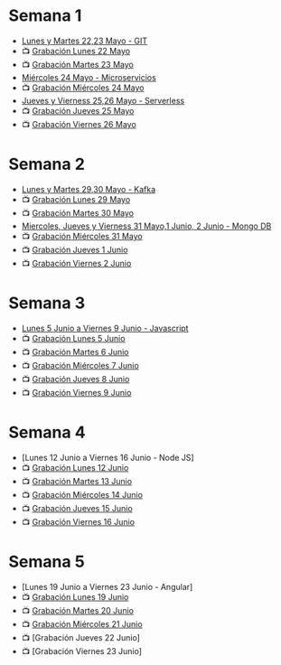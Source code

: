 # Semana 1
- [Lunes y Martes 22,23 Mayo - GIT](https://drive.google.com/file/d/1HnXZ6FgOQtTnxyfxTAH-G4Nm5tFGUFI8/view?usp=sharing)
- 📺 [Grabación Lunes 22 Mayo](https://drive.google.com/file/d/1zey1I1IYGvK9eAG3rZpt4W6VOQT3oziO/view?usp=share_link)
- 📺 [Grabación Martes 23 Mayo](https://drive.google.com/file/d/1qcCJaMumGty9pQe4YtZgVQL9BSPrjClC/view?usp=share_link)
- [Miércoles 24 Mayo - Microservicios](https://drive.google.com/file/d/16MbP8wUmHxrbw4IpdEQOJi277XrK4T0o/view?usp=sharing)
- 📺 [Grabación Miércoles 24 Mayo](https://drive.google.com/file/d/1P9CgsFyYecrcsn7vT2tITZHZMr_oYFMm/view?usp=share_link)
- [Jueves y Vierness 25,26 Mayo - Serverless](https://drive.google.com/file/d/1Q0ci1TDehBuHM-2jGMJp_HxSYWCxV8Aj/view?usp=sharing)
- 📺 [Grabación Jueves 25 Mayo](https://drive.google.com/file/d/10bVU9dT-xMGIAH2chgSbN-Q0fj0v2EFS/view?usp=share_link)
- 📺 [Grabación Viernes 26 Mayo](https://drive.google.com/file/d/136IBH-ly9jTstVprd9UJ0m2DGxR8PYSd/view?usp=share_link)

# Semana 2
- [Lunes y Martes 29,30 Mayo - Kafka](https://drive.google.com/file/d/1d0F31QVdxriMjViy24urpuCuPrnjvdIY/view?usp=sharing)
- 📺 [Grabación Lunes 29 Mayo](https://drive.google.com/file/d/1oqOJfCCaw9nImW_t5jMTqtLAFXtFS5a3/view?usp=share_link)
- 📺 [Grabación Martes 30 Mayo](https://drive.google.com/file/d/17NvvFVAsOntOeoubRhDxptSmvLSFKmcp/view?usp=share_link)
- [Miercoles, Jueves y Vierness 31 Mayo,1 Junio, 2 Junio - Mongo DB](https://drive.google.com/file/d/1-MFd5gDATTquio7_GVSsvWNVuETuOScY/view?usp=share_link)
- 📺 [Grabación Miércoles 31 Mayo](https://drive.google.com/file/d/1bZF9b5KBRp4X0StMKOcH4DoTYvtT0oac/view?usp=share_link)
- 📺 [Grabación Jueves 1 Junio](https://drive.google.com/file/d/1WBj4KcPDk-1A5AxckvRV94Nzv9TqJNYT/view?usp=drive_link)
- 📺 [Grabación Viernes 2 Junio](https://drive.google.com/file/d/14MSD1QVWOuzy94QAAzX7LpaQno9-B13B/view?usp=drive_link)

# Semana 3
- [Lunes 5 Junio a Viernes 9 Junio - Javascript](https://drive.google.com/file/d/1E8WTYxizJEgzoWIWP_cUnJpONcgAV2O0/view?usp=sharing)
- 📺 [Grabación Lunes 5 Junio](https://drive.google.com/file/d/1h9zzsRSm8QcqOyZCb0Sqrs0kXfKtap4g/view?usp=drive_link)
- 📺 [Grabación Martes 6 Junio](https://drive.google.com/file/d/162RaSwyE1ctk9vDwW0H9mTHubMd9NxWL/view?usp=drive_link)
- 📺 [Grabación Miércoles 7 Junio](https://drive.google.com/file/d/1WgR0qQ2UROn84IVcrdFO63mK03LMt7_P/view?usp=drive_link)
- 📺 [Grabación Jueves 8 Junio](https://drive.google.com/file/d/1UaIA1hY3DxpZX-WYRko-biqs59awWCWA/view?usp=drive_link)
- 📺 [Grabación Viernes 9 Junio](https://drive.google.com/file/d/19o5z6kcloQiUmBZe9O5N3a30cag19A8r/view?usp=drive_link)

# Semana 4
- [Lunes 12 Junio a Viernes 16 Junio - Node JS]
- 📺 [Grabación Lunes 12 Junio](https://drive.google.com/file/d/11f62LI8OaNTQpOyI0vC3d5qmZrWYa5a-/view?usp=drive_link)
- 📺 [Grabación Martes 13 Junio](https://drive.google.com/file/d/17OmEkSz3uCMKRZB9iBtTX0CIJRRvoVLy/view?usp=drive_link)
- 📺 [Grabación Miércoles 14 Junio](https://drive.google.com/file/d/1_7dDLykCgvZgbWHU2968JVQ93cYZLOvu/view?usp=drive_link)
- 📺 [Grabación Jueves 15 Junio](https://drive.google.com/file/d/1FaALFD1b9eXXN7pXUFljDkm1kJfxZW_x/view?usp=drive_link)
- 📺 [Grabación Viernes 16 Junio](https://drive.google.com/file/d/11boVyvNxAb0gsE-aCJaH_9978p5tu2rN/view?usp=drive_link)

# Semana 5
- [Lunes 19 Junio a Viernes 23 Junio - Angular]
- 📺 [Grabación Lunes 19 Junio](https://drive.google.com/file/d/1pyqky_o7cAV2pe7pJqORIykd0072IN8e/view?usp=drive_link)
- 📺 [Grabación Martes 20 Junio](https://drive.google.com/file/d/1FOIzjSahZKVuggt4DUpYEkV4AAVyN7UE/view?usp=drive_link)
- 📺 [Grabación Miércoles 21 Junio](https://drive.google.com/file/d/1cfSxotUk6LXf9pWszMYyi2JNiFCCXygY/view?usp=drive_link)
- 📺 [Grabación Jueves 22 Junio]
- 📺 [Grabación Viernes 23 Junio]
